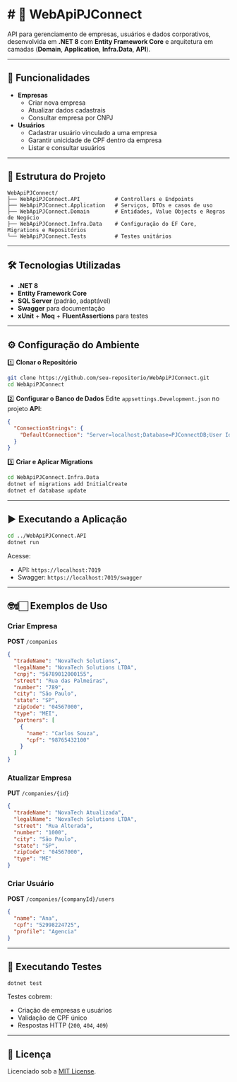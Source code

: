# # 🩷 WebApiPJConnect

API para gerenciamento de empresas, usuários e dados corporativos, desenvolvida em **.NET 8** com **Entity Framework Core** e arquitetura em camadas (**Domain**, **Application**, **Infra.Data**, **API**).

---

## 🧠 Funcionalidades

- **Empresas**
  - Criar nova empresa
  - Atualizar dados cadastrais
  - Consultar empresa por CNPJ
- **Usuários**
  - Cadastrar usuário vinculado a uma empresa
  - Garantir unicidade de CPF dentro da empresa
  - Listar e consultar usuários

---

## 📂 Estrutura do Projeto

```
WebApiPJConnect/
├── WebApiPJConnect.API           # Controllers e Endpoints
├── WebApiPJConnect.Application   # Serviços, DTOs e casos de uso
├── WebApiPJConnect.Domain        # Entidades, Value Objects e Regras de Negócio
├── WebApiPJConnect.Infra.Data    # Configuração do EF Core, Migrations e Repositórios
└── WebApiPJConnect.Tests         # Testes unitários
```

---

## 🛠️ Tecnologias Utilizadas

- **.NET 8**
- **Entity Framework Core**
- **SQL Server** (padrão, adaptável)
- **Swagger** para documentação
- **xUnit** + **Moq** + **FluentAssertions** para testes

---

## ⚙️ Configuração do Ambiente

1️⃣ **Clonar o Repositório**

```bash
git clone https://github.com/seu-repositorio/WebApiPJConnect.git
cd WebApiPJConnect
```

2️⃣ **Configurar o Banco de Dados** Edite `appsettings.Development.json` no projeto **API**:

```json
{
  "ConnectionStrings": {
    "DefaultConnection": "Server=localhost;Database=PJConnectDB;User Id=sa;Password=SuaSenha;"
  }
}
```

3️⃣ **Criar e Aplicar Migrations**

```bash
cd WebApiPJConnect.Infra.Data
dotnet ef migrations add InitialCreate
dotnet ef database update
```

---

## ▶️ Executando a Aplicação

```bash
cd ../WebApiPJConnect.API
dotnet run
```

Acesse:

- API: `https://localhost:7019`
- Swagger: `https://localhost:7019/swagger`

---

## 🤓☝🏻 Exemplos de Uso

### Criar Empresa

**POST** `/companies`

```json
{
  "tradeName": "NovaTech Solutions",
  "legalName": "NovaTech Solutions LTDA",
  "cnpj": "56789012000155",
  "street": "Rua das Palmeiras",
  "number": "789",
  "city": "São Paulo",
  "state": "SP",
  "zipCode": "04567000",
  "type": "MEI",
  "partners": [
    {
      "name": "Carlos Souza",
      "cpf": "98765432100"
    }
  ]
}
```

### Atualizar Empresa

**PUT** `/companies/{id}`

```json
{
  "tradeName": "NovaTech Atualizada",
  "legalName": "NovaTech Solutions LTDA",
  "street": "Rua Alterada",
  "number": "1000",
  "city": "São Paulo",
  "state": "SP",
  "zipCode": "04567000",
  "type": "ME"
}
```

### Criar Usuário

**POST** `/companies/{companyId}/users`

```json
{
  "name": "Ana",
  "cpf": "52998224725",
  "profile": "Agencia"
}
```

---

## 🧪 Executando Testes

```bash
dotnet test
```

Testes cobrem:

- Criação de empresas e usuários
- Validação de CPF único
- Respostas HTTP (`200`, `404`, `409`)

---

## 📜 Licença

Licenciado sob a [MIT License](LICENSE).

